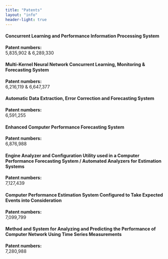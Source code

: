 ```yaml
---
title: "Patents"
layout: "info"
header-light: true
---
```

#### Concurrent Learning and Performance Information Processing System

**Patent numbers:**\
5,835,902 & 6,289,330

#### Multi-Kernel Neural Network Concurrent Learning, Monitoring & Forecasting System

**Patent numbers:**\
6,216,119 & 6,647,377

#### Automatic Data Extraction, Error Correction and Forecasting System

**Patent numbers:**\
6,591,255

#### Enhanced Computer Performance Forecasting System

**Patent numbers:**\
6,876,988

#### Engine Analyzer and Configuration Utility used in a Computer Performance Forecasting System / Automated Analyzers for Estimation Systems

**Patent numbers:**\
7,127,439

#### Computer Performance Estimation System Configured to Take Expected Events into Consideration

**Patent numbers:**\
7,099,799

#### Method and System for Analyzing and Predicting the Performance of Computer Network Using Time Series Measurements

**Patent numbers:**\
7,280,988


<style>
.back-link {
  display: none;
}
</style>

